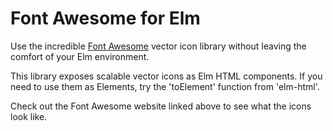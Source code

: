 # Font Awesome for Elm

Use the incredible [Font Awesome](http://fontawesome.io/icons/) vector
icon library without leaving the comfort of your Elm environment.

This library exposes scalable vector icons as Elm HTML components. If
you need to use them as Elements, try the 'toElement' function from
'elm-html'.

Check out the Font Awesome website linked above to see what the icons
look like.
